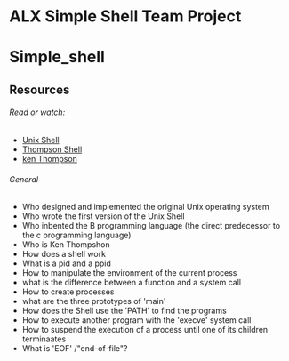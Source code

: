 # ALX Simple Shell Team Project
# Simple_shell
## Resources
###### Read or watch:
- [Unix Shell](https://en.wikipedia.org/wiki/Unix_shell) 
- [Thompson Shell](https://en.wikipedia.org/wiki/Thompson_shell)
- [ken Thompson](https://en.wikipedia.org/wiki/Ken_Thompson)
###### General
- Who designed and implemented the original Unix operating system
- Who wrote the first version of the Unix Shell
- Who inbented the B programming language (the direct predecessor to the c programming language)
- Who is Ken Thompshon
- How does a shell work
- What is a pid and a ppid
- How to manipulate the environment of the current process
- what is the difference between a function and a system call
- How to create processes
- what are the three prototypes of 'main'
- How does the Shell use the 'PATH' to find the programs
- How to execute another program with the 'execve' system call
- How to suspend the execution of a process until one of its children terminaates 
- What is 'EOF' /"end-of-file"?
